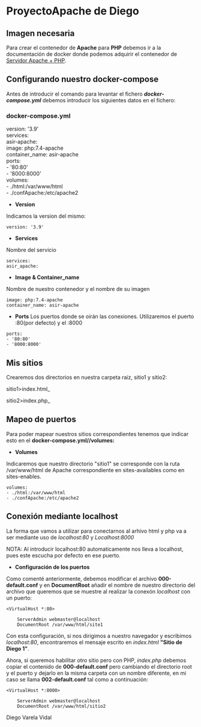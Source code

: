 # ProyectoApache de Diego

## Imagen necesaria

Para crear el contenedor de  **Apache** para **PHP** debemos ir a la documentación de docker donde podemos adquirir el contenedor de [Servidor Apache + PHP](https://hub.docker.com/_/php/).


## Configurando nuestro docker-compose

Antes de introducir el comando para levantar el fichero ***docker-compose.yml*** debemos introducir los siguientes datos en el fichero:

### docker-compose.yml

version: '3.9'<br>
services:<br>
  asir-apache:<br>
    image: php:7.4-apache<br>
    container_name: asir-apache<br>
    ports:<br>
    - '80:80'<br>
    - '8000:8000'<br>
    volumes:<br>
    - ./html:/var/www/html<br>
    - ./confApache:/etc/apache2<br>




* **Version**

Indicamos la version del mismo:

```
version: '3.9'
```

* **Services**

Nombre del servicio

```
services:
asir_apache:
```

* **Image & Container_name**

Nombre de nuestro contenedor y el nombre de su imagen

```
image: php:7.4-apache
container_name: asir-apache
```

* **Ports**
Los puertos donde se oirán las conexiones. Utilizaremos el puerto :80(por defecto) y el :8000
```
ports:
- '80:80'
- '8000:8000'
```
## Mis sitios

Crearemos dos directorios en nuestra carpeta raíz, sitio1 y sitio2:

sitio1>index.html_

sitio2>index.php_

## Mapeo de puertos

Para poder mapear nuestros sitios correspondientes tenemos que indicar esto en el **docker-compose.yml//volumes:**

* **Volumes**

Indicaremos que nuestro directorio "sitio1" se corresponde con la ruta /var/www/html de Apache correspondiente en sites-availables como en sites-enables. 

``` 
volumes:
- ./html:/var/www/html
- ./confApache:/etc/apache2
```
## Conexión mediante localhost

La forma que vamos a utilizar para conectarnos al arhivo html y php va a ser mediante uso de _localhost:80_    y   _Localhost:8000_

NOTA: Al introducir localhost:80 automaticamente nos lleva a localhost, pues este escucha por defecto en ese puerto.

* **Configuración de los puertos**

Como comenté anteriormente, debemos modificar el archivo **000-default.conf** y en  **DocumentRoot** añadir el nombre de nuestro directorio del archivo que queremos que se muestre al realizar la conexón _localhost_ con un puerto:

```
<VirtualHost *:80>

	ServerAdmin webmaster@localhost
	DocumentRoot /var/www/html/site1
```
Con esta configuración, si nos dirigimos a nuestro navegador y escribimos _localhost:80_, encontraremos el mensaje escrito en _index.html_  **"Sitio de Diego 1"**.

Ahora, si queremos habilitar otro sitio pero con PHP, _index.php_ debemos copiar el contenido de **000-default.conf** pero cambiando el directorio root y el puerto y dejarlo en la misma carpeta con un nombre diferente, en mi caso se llama **002-default.conf** tal como a continuación:

```
<VirtualHost *:8000>
	
	ServerAdmin webmaster@localhost
	DocumentRoot /var/www/html/sitio2
```




Diego Varela Vidal